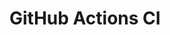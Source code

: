 # GitHub Actions CI






























































































































































































































































































































































































































































































































































































































































































































































































































































































































































































































































































































































































































